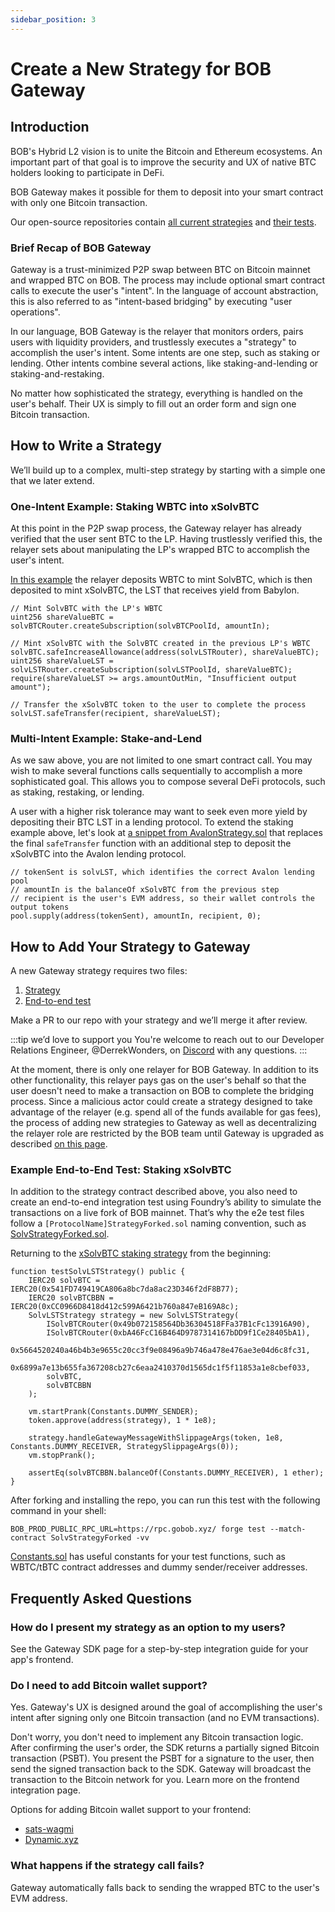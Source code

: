 ```yaml
---
sidebar_position: 3
---
```


# Create a New Strategy for BOB Gateway

## Introduction

BOB's Hybrid L2 vision is to unite the Bitcoin and Ethereum ecosystems. An important part of that goal is to improve the security and UX of native BTC holders looking to participate in DeFi.

BOB Gateway makes it possible for them to deposit into your smart contract with only one Bitcoin transaction.

Our open-source repositories contain [all current strategies](https://github.com/bob-collective/bob/tree/master/contracts/src/gateway/strategy) and [their tests](https://github.com/bob-collective/bob/tree/master/contracts/test/gateway/e2e-strategy-tests).

### Brief Recap of BOB Gateway

Gateway is a trust-minimized P2P swap between BTC on Bitcoin mainnet and wrapped BTC on BOB. The process may include optional smart contract calls to execute the user's "intent". In the language of account abstraction, this is also referred to as "intent-based bridging" by executing "user operations".

In our language, BOB Gateway is the relayer that monitors orders, pairs users with liquidity providers, and trustlessly executes a "strategy" to accomplish the user's intent. Some intents are one step, such as staking or lending. Other intents combine several actions, like staking-and-lending or staking-and-restaking.

No matter how sophisticated the strategy, everything is handled on the user's behalf. Their UX is simply to fill out an order form and sign one Bitcoin transaction.

## How to Write a Strategy

We’ll build up to a complex, multi-step strategy by starting with a simple one that we later extend.

### One-Intent Example: Staking WBTC into xSolvBTC

At this point in the P2P swap process, the Gateway relayer has already verified that the user sent BTC to the LP. Having trustlessly verified this, the relayer sets about manipulating the LP's wrapped BTC to accomplish the user's intent.

[In this example](https://github.com/bob-collective/bob/blob/master/contracts/src/gateway/strategy/SolvStrategy.sol#L110) the relayer deposits WBTC to mint SolvBTC, which is then deposited to mint xSolvBTC, the LST that receives yield from Babylon.

```solidity title="SolvStrategy.sol"
// Mint SolvBTC with the LP's WBTC
uint256 shareValueBTC = solvBTCRouter.createSubscription(solvBTCPoolId, amountIn);

// Mint xSolvBTC with the SolvBTC created in the previous LP's WBTC
solvBTC.safeIncreaseAllowance(address(solvLSTRouter), shareValueBTC);
uint256 shareValueLST = solvLSTRouter.createSubscription(solvLSTPoolId, shareValueBTC);
require(shareValueLST >= args.amountOutMin, "Insufficient output amount");

// Transfer the xSolvBTC token to the user to complete the process
solvLST.safeTransfer(recipient, shareValueLST);
```

### Multi-Intent Example: Stake-and-Lend

As we saw above, you are not limited to one smart contract call. You may wish to make several functions calls sequentially to accomplish a more sophisticated goal. This allows you to compose several DeFi protocols, such as staking, restaking, or lending.

A user with a higher risk tolerance may want to seek even more yield by depositing their BTC LST in a lending protocol. To extend the staking example above, let's look at [a snippet from AvalonStrategy.sol](https://github.com/bob-collective/bob/blob/master/contracts/src/gateway/strategy/AvalonStrategy.sol#L66) that replaces the final `safeTransfer` function with an additional step to deposit the xSolvBTC into the Avalon lending protocol.

```solidity title="AvalonStrategy.sol"
// tokenSent is solvLST, which identifies the correct Avalon lending pool
// amountIn is the balanceOf xSolvBTC from the previous step
// recipient is the user's EVM address, so their wallet controls the output tokens
pool.supply(address(tokenSent), amountIn, recipient, 0);
```

## How to Add Your Strategy to Gateway

A new Gateway strategy requires two files:

1. [Strategy](https://github.com/bob-collective/bob/tree/master/contracts/src/gateway/strategy)
1. [End-to-end test](https://github.com/bob-collective/bob/tree/master/contracts/test/gateway/e2e-strategy-tests)

Make a PR to our repo with your strategy and we’ll merge it after review.

:::tip we’d love to support you
You're welcome to reach out to our Developer Relations Engineer, @DerrekWonders, on [Discord](https://discord.gg/gobob) with any questions.
:::

At the moment, there is only one relayer for BOB Gateway. In addition to its other functionality, this relayer pays gas on the user's behalf so that the user doesn't need to make a transaction on BOB to complete the bridging process. Since a malicious actor could create a strategy designed to take advantage of the relayer (e.g. spend all of the funds available for gas fees), the process of adding new strategies to Gateway as well as decentralizing the relayer role are restricted by the BOB team until Gateway is upgraded as described [on this page](/learn/introduction/gateway/).

### Example End-to-End Test: Staking xSolvBTC

In addition to the strategy contract described above, you also need to create an end-to-end integration test using Foundry’s ability to simulate the transactions on a live fork of BOB mainnet. That’s why the e2e test files follow a `[ProtocolName]StrategyForked.sol` naming convention, such as [SolvStrategyForked.sol](https://github.com/bob-collective/bob/blob/master/contracts/test/gateway/e2e-strategy-tests/SolvStrategyForked.sol#L40).

Returning to the [xSolvBTC staking strategy](#one-intent-example-staking-wbtc-into-solvbtcbbn) from the beginning:

```solidity title="SolvStrategyForked.sol"
function testSolvLSTStrategy() public {
    IERC20 solvBTC = IERC20(0x541FD749419CA806a8bc7da8ac23D346f2dF8B77);
    IERC20 solvBTCBBN = IERC20(0xCC0966D8418d412c599A6421b760a847eB169A8c);
    SolvLSTStrategy strategy = new SolvLSTStrategy(
        ISolvBTCRouter(0x49b072158564Db36304518FFa37B1cFc13916A90),
        ISolvBTCRouter(0xbA46FcC16B464D9787314167bDD9f1Ce28405bA1),
        0x5664520240a46b4b3e9655c20cc3f9e08496a9b746a478e476ae3e04d6c8fc31,
        0x6899a7e13b655fa367208cb27c6eaa2410370d1565dc1f5f11853a1e8cbef033,
        solvBTC,
        solvBTCBBN
    );

    vm.startPrank(Constants.DUMMY_SENDER);
    token.approve(address(strategy), 1 * 1e8);

    strategy.handleGatewayMessageWithSlippageArgs(token, 1e8, Constants.DUMMY_RECEIVER, StrategySlippageArgs(0));
    vm.stopPrank();

    assertEq(solvBTCBBN.balanceOf(Constants.DUMMY_RECEIVER), 1 ether);
}
```

After forking and installing the repo, you can run this test with the following command in your shell:

```shell
BOB_PROD_PUBLIC_RPC_URL=https://rpc.gobob.xyz/ forge test --match-contract SolvStrategyForked -vv
```

[Constants.sol](https://github.com/bob-collective/bob/blob/master/contracts/test/gateway/e2e-strategy-tests/Constants.sol) has useful constants for your test functions, such as WBTC/tBTC contract addresses and dummy sender/receiver addresses.

## Frequently Asked Questions

### How do I present my strategy as an option to my users?

See the Gateway SDK page for a step-by-step integration guide for your app's frontend.

### Do I need to add Bitcoin wallet support?

Yes. Gateway's UX is designed around the goal of accomplishing the user's intent after signing only one Bitcoin transaction (and no EVM transactions).

Don't worry, you don't need to implement any Bitcoin transaction logic. After confirming the user's order, the SDK returns a partially signed Bitcoin transaction (PSBT). You present the PSBT for a signature to the user, then send the signed transaction back to the SDK. Gateway will broadcast the transaction to the Bitcoin network for you. Learn more on the frontend integration page.

Options for adding Bitcoin wallet support to your frontend:

- [sats-wagmi](/learn/builder-guides/sats-wagmi/)
- [Dynamic.xyz](https://www.dynamic.xyz/)

### What happens if the strategy call fails?

Gateway automatically falls back to sending the wrapped BTC to the user's EVM address.
